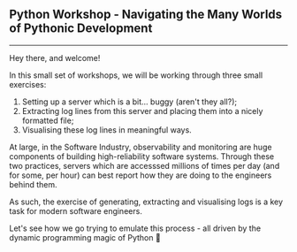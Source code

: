 ## Python Workshop - Navigating the Many Worlds of Pythonic Development

---

Hey there, and welcome!

In this small set of workshops, we will be working through three small exercises:

1. Setting up a server which is a bit... buggy (aren't they all?);
2. Extracting log lines from this server and placing them into a nicely formatted file;
3. Visualising these log lines in meaningful ways.

At large, in the Software Industry, observability and monitoring are huge components of building high-reliability software systems. Through these two practices, servers which are accesssed millions of times per day (and for some, per hour) can best report how they are doing to the engineers behind them.

As such, the exercise of generating, extracting and visualising logs is a key task for modern software engineers.

Let's see how we go trying to emulate this process - all driven by the dynamic programming magic of Python 🐍
